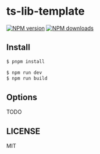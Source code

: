 # ts-lib-template

[![NPM version](https://img.shields.io/npm/v/ts-lib.svg?style=flat)](https://npmjs.org/package/ts-lib)
[![NPM downloads](http://img.shields.io/npm/dm/ts-lib.svg?style=flat)](https://npmjs.org/package/ts-lib)

## Install

```bash
$ pnpm install
```

```bash
$ npm run dev
$ npm run build
```

## Options

TODO

## LICENSE

MIT
